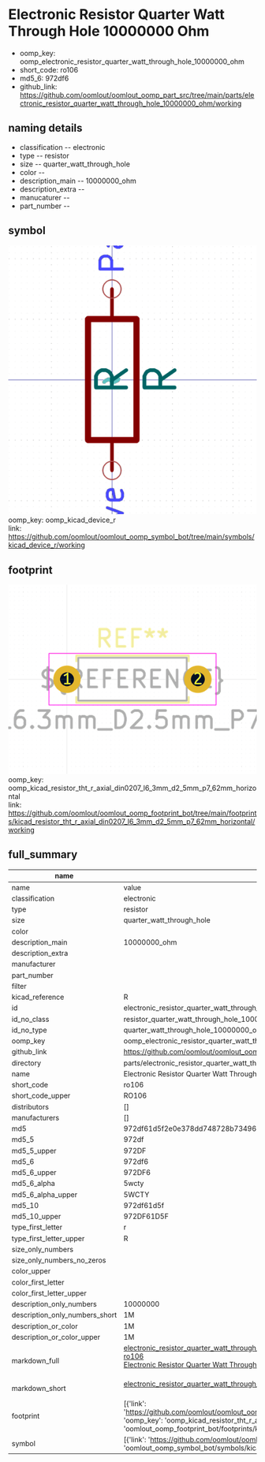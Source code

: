 # Electronic Resistor Quarter Watt Through Hole 10000000 Ohm

  
* oomp_key: oomp_electronic_resistor_quarter_watt_through_hole_10000000_ohm 
* short_code: ro106
* md5_6: 972df6  
* github_link: https://github.com/oomlout/oomlout_oomp_part_src/tree/main/parts/electronic_resistor_quarter_watt_through_hole_10000000_ohm/working  
## naming details
* classification -- electronic
* type -- resistor
* size -- quarter_watt_through_hole
* color -- 
* description_main -- 10000000_ohm
* description_extra -- 
* manucaturer -- 
* part_number -- 



## symbol

![](symbol/0/working/working_600.png)  
oomp_key: oomp_kicad_device_r  
link: https://github.com/oomlout/oomlout_oomp_symbol_bot/tree/main/symbols/kicad_device_r/working  

## footprint

![](footprint/0/working/working_600.png)  
oomp_key: oomp_kicad_resistor_tht_r_axial_din0207_l6_3mm_d2_5mm_p7_62mm_horizontal  
link: https://github.com/oomlout/oomlout_oomp_footprint_bot/tree/main/footprints/kicad_resistor_tht_r_axial_din0207_l6_3mm_d2_5mm_p7_62mm_horizontal/working  

## full_summary
| name | value | 
| --- | --- | 
| name | value | 
| classification | electronic | 
| type | resistor | 
| size | quarter_watt_through_hole | 
| color |  | 
| description_main | 10000000_ohm | 
| description_extra |  | 
| manufacturer |  | 
| part_number |  | 
| filter |  | 
| kicad_reference | R | 
| id | electronic_resistor_quarter_watt_through_hole_10000000_ohm | 
| id_no_class | resistor_quarter_watt_through_hole_10000000_ohm | 
| id_no_type | quarter_watt_through_hole_10000000_ohm | 
| oomp_key | oomp_electronic_resistor_quarter_watt_through_hole_10000000_ohm | 
| github_link | https://github.com/oomlout/oomlout_oomp_part_src/tree/main/parts/electronic_resistor_quarter_watt_through_hole_10000000_ohm/working | 
| directory | parts/electronic_resistor_quarter_watt_through_hole_10000000_ohm | 
| name | Electronic Resistor Quarter Watt Through Hole 10000000 Ohm | 
| short_code | ro106 | 
| short_code_upper | RO106 | 
| distributors | [] | 
| manufacturers | [] | 
| md5 | 972df61d5f2e0e378dd748728b734967 | 
| md5_5 | 972df | 
| md5_5_upper | 972DF | 
| md5_6 | 972df6 | 
| md5_6_upper | 972DF6 | 
| md5_6_alpha | 5wcty | 
| md5_6_alpha_upper | 5WCTY | 
| md5_10 | 972df61d5f | 
| md5_10_upper | 972DF61D5F | 
| type_first_letter | r | 
| type_first_letter_upper | R | 
| size_only_numbers |  | 
| size_only_numbers_no_zeros |  | 
| color_upper |  | 
| color_first_letter |  | 
| color_first_letter_upper |  | 
| description_only_numbers | 10000000 | 
| description_only_numbers_short | 1M | 
| description_or_color | 1M | 
| description_or_color_upper | 1M | 
| markdown_full | [electronic_resistor_quarter_watt_through_hole_10000000_ohm](https://github.com/oomlout/oomlout_oomp_part_src/tree/main/parts/electronic_resistor_quarter_watt_through_hole_10000000_ohm/working)<br>[ro106](https://github.com/oomlout/oomlout_oomp_part_src/tree/main/parts/electronic_resistor_quarter_watt_through_hole_10000000_ohm/working)<br>[Electronic Resistor Quarter Watt Through Hole 10000000 Ohm](https://github.com/oomlout/oomlout_oomp_part_src/tree/main/parts/electronic_resistor_quarter_watt_through_hole_10000000_ohm/working)<br><br> | 
| markdown_short | [electronic_resistor_quarter_watt_through_hole_10000000_ohm](https://github.com/oomlout/oomlout_oomp_part_src/tree/main/parts/electronic_resistor_quarter_watt_through_hole_10000000_ohm/working)<br><br> | 
| footprint | [{'link': 'https://github.com/oomlout/oomlout_oomp_footprint_bot/tree/main/foootprntss/kicad_resistor_tht_r_axial_din0207_l6_3mm_d2_5mm_p7_62mm_horizontal', 'oomp_key': 'oomp_kicad_resistor_tht_r_axial_din0207_l6_3mm_d2_5mm_p7_62mm_horizontal', 'directory': 'oomlout_oomp_footprint_bot/footprints/kicad_resistor_tht_r_axial_din0207_l6_3mm_d2_5mm_p7_62mm_horizontal//working/working.kicad_mod'}] | 
| symbol | [{'link': 'https://github.com/oomlout/oomlout_oomp_symbol_bot/tree/main/symbols/kicad_device_r', 'oomp_key': 'oomp_kicad_device_r', 'directory': 'oomlout_oomp_symbol_bot/symbols/kicad_device_r//working/working.kicad_sym'}] | 
